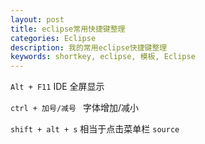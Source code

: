```yaml
---
layout: post
title: eclipse常用快捷键整理
categories: Eclipse
description: 我的常用eclipse快捷键整理
keywords: shortkey, eclipse, 模板, Eclipse
---
```


`Alt + F11` IDE 全屏显示

`ctrl + 加号/减号 ` 字体增加/减小

`shift + alt + s` 相当于点击菜单栏 `source`
